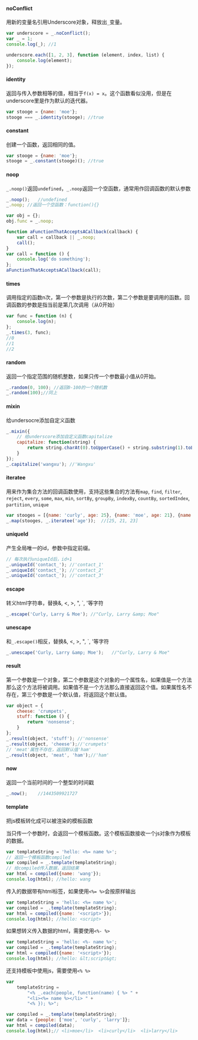 #### noConflict

用新的变量名引用Underscore对象，释放出`_`变量。

```javascript
var underscore = _.noConflict();
var _ = 1;
console.log(_); //1

underscore.each([1, 2, 3], function (element, index, list) {
    console.log(element);
});
```

#### identity

返回与传入参数相等的值，相当于`f(x) = x`。这个函数看似没用，但是在underscore里是作为默认的迭代器。

```javascript
var stooge = {name: 'moe'};
stooge === _.identity(stooge); //true
```

#### constant

创建一个函数，返回相同的值。

```javascript
var stooge = {name: 'moe'};
stooge = _.constant(stooge)(); //true
```

#### noop

`_.noop()`返回`undefined`，`_.noop`返回一个空函数，通常用作回调函数的默认参数

```javascript
_.noop();   //undefined
_.noop; //返回一个空函数：function(){}
```

```javascript
var obj = {};
obj.func = _.noop;
```

```javascript
function aFunctionThatAcceptsACallback(callback) {
    var call = callback || _.noop;
    call();
}
var call = function () {
    console.log('do something');
};
aFunctionThatAcceptsACallback(call);
```

#### times

调用指定的函数n次，第一个参数是执行的次数，第二个参数是要调用的函数。回调函数的参数是指当前是第几次调用（从0开始）

```javascript
var func = function (n) {
    console.log(n);
};
_.times(3, func);
//0
//1
//2
```

#### random

返回一个指定范围的随机整数，如果只传一个参数最小值从0开始。

```javascript
_.random(0, 100); //返回0-100的一个随机数
_.random(100);//同上
```

#### mixin

给undersocre添加自定义函数

```javascript
_.mixin({
    // 给underscore添加自定义函数capitalize
    capitalize: function(string) {
        return string.charAt(0).toUpperCase() + string.substring(1).toLowerCase();
    }
});
_.capitalize('wangxu'); //'Wangxu'
```

#### iteratee

用来作为集合方法的回调函数使用，支持这些集合的方法有`map`, `find`, `filter`, `reject`, `every`, `some`, `max`, `min`, `sortBy`, `groupBy`, `indexBy`, `countBy`, `sortedIndex`, `partition`, `unique`

```javascript
var stooges = [{name: 'curly', age: 25}, {name: 'moe', age: 21}, {name: 'larry', age: 23}];
_.map(stooges, _.iteratee('age'));  //[25, 21, 23]
```

#### uniqueId

产生全局唯一的id，参数中指定前缀。

```javascript
// 每次执行uniqueId后，id+1
_.uniqueId('contact_'); //'contact_1'
_.uniqueId('contact_'); //'contact_2'
_.uniqueId('contact_'); //'contact_3'
```

#### escape

转义html字符串，替换&, <, >, ", `, '等字符

```javascript
_.escape('Curly, Larry & Moe'); //"Curly, Larry &amp; Moe"
```

#### unescape

和`_.escape()`相反，替换&amp;, &lt;, &gt;, &quot;, &#96;, &#x27;等字符

```javascript
_.unescape('Curly, Larry &amp; Moe');   //"Curly, Larry & Moe"
```

#### result

第一个参数是一个对象，第二个参数是这个对象的一个属性名，如果值是一个方法那么这个方法将被调用。如果值不是一个方法那么直接返回这个值。如果属性名不存在，第三个参数是一个默认值，将返回这个默认值。

```javascript
var object = {
    cheese: 'crumpets',
    stuff: function () {
        return 'nonsense';
    }
};
_.result(object, 'stuff'); //'nonsense'
_.result(object, 'cheese');//'crumpets'
// 'meat'属性不存在，返回默认值'ham'
_.result(object, 'meat', 'ham');//'ham'
```

#### now

返回一个当前时间的一个整型的时间戳

```javascript
_.now();    //1443509921727
```

#### template

把js模板转化成可以被渲染的模板函数

当只传一个参数时，会返回一个模板函数。这个模板函数接收一个js对象作为模板的数据。

```javascript
var templateString = 'hello: <%= name %>';
// 返回一个模板函数compiled
var compiled = _.template(templateString);
// 给compiled传入数据，返回结果
var html = compiled({name: 'wang'}); 
console.log(html); //hello: wang
```

传入的数据带有html标签，如果使用`<%= %>`会按原样输出

```javascript
var templateString = 'hello: <%= name %>';
var compiled = _.template(templateString);
var html = compiled({name: '<script>'});
console.log(html); //hello: <script>
```

如果想转义传入数据的html，需要使用`<%- %>`

```javascript
var templateString = 'hello: <%- name %>';
var compiled = _.template(templateString);
var html = compiled({name: '<script>'});
console.log(html); //hello: &lt;script&gt;
```

还支持模板中使用js，需要使用`<% %>`

```javascript
var
    templateString =
        "<% _.each(people, function(name) { %> " +
        "<li><%= name %></li> " +
        "<% }); %>";

var compiled = _.template(templateString);
var data = {people: ['moe', 'curly', 'larry']};
var html = compiled(data);
console.log(html);// <li>moe</li>  <li>curly</li>  <li>larry</li> 
```



